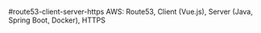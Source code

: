 #route53-client-server-https
AWS: Route53, Client (Vue.js), Server (Java, Spring Boot, Docker), HTTPS

